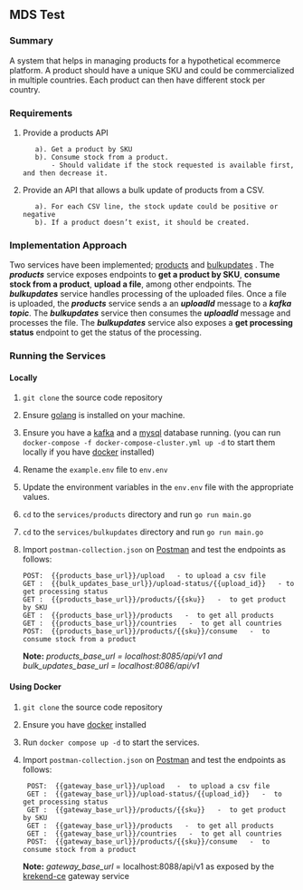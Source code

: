 ## MDS Test
### Summary
A system that helps in managing products for a hypothetical ecommerce  platform. A product should have a unique SKU and could be commercialized in
multiple countries. Each product can then have different stock per country.

### Requirements 
  1. Provide a products API
   
            a). Get a product by SKU
            b). Consume stock from a product. 
                - Should validate if the stock requested is available first, and then decrease it.
  
  2. Provide an API that allows a bulk update of products from a CSV.
        
            a). For each CSV line, the stock update could be positive or negative
            b). If a product doesn’t exist, it should be created.


### Implementation Approach
Two services have been implemented; [products](https://github.com/samuelemwangi/jumia-mds-test/tree/master/services/products) and [bulkupdates](https://github.com/samuelemwangi/jumia-mds-test/tree/master/services/bulkupdates) . The ***products*** service  exposes endpoints to **get a product by SKU**, **consume stock from a product**, **upload a file**, among other endpoints. The ***bulkupdates*** service handles processing of the uploaded files. Once a file is uploaded, the ***products*** service sends a an ***uploadId*** message to a ***kafka topic***. The ***bulkupdates*** service then consumes the ***uploadId*** message and processes the file. The ***bulkupdates*** service also exposes a **get processing status** endpoint to get the status of the processing.



### Running the Services
#### Locally
 
1. `git clone` the source code repository
2. Ensure [golang](https://go.dev/doc/install) is installed on your machine. 
3. Ensure you have a [kafka](https://kafka.apache.org/documentation/#quickstart) and a [mysql](https://www.mysql.com/products/workbench/) database running. (you can run  `docker-compose -f docker-compose-cluster.yml up -d` to start them locally if you have [docker](https://docs.docker.com/engine/install/) installed)
4.  Rename the `example.env` file to `env.env`
5.  Update the environment variables in the `env.env` file with the appropriate values.
6.  `cd` to the `services/products` directory and run `go run main.go`
7.  `cd` to the `services/bulkupdates` directory and run `go run main.go`
8.  Import `postman-collection.json` on [Postman](https://www.postman.com/downloads/) and test the endpoints as follows: 
   
 
        POST:  {{products_base_url}}/upload   - to upload a csv file
        GET :  {{bulk_updates_base_url}}/upload-status/{{upload_id}}   - to get processing status
        GET :  {{products_base_url}}/products/{{sku}}   -  to get product by SKU
        GET :  {{products_base_url}}/products   -  to get all products
        GET :  {{products_base_url}}/countries   -  to get all countries
        POST:  {{products_base_url}}/products/{{sku}}/consume   -  to consume stock from a product

    **Note:** *products_base_url = localhost:8085/api/v1  and bulk_updates_base_url = localhost:8086/api/v1*


#### Using Docker
1. `git clone` the source code repository
2. Ensure you have [docker](https://docs.docker.com/engine/install/) installed
3. Run `docker compose up -d` to start the services.
4. Import `postman-collection.json` on [Postman](https://www.postman.com/downloads/) and test the endpoints as follows: 
        
        POST:  {{gateway_base_url}}/upload   -  to upload a csv file
        GET :  {{gateway_base_url}}/upload-status/{{upload_id}}   -  to get processing status
        GET :  {{gateway_base_url}}/products/{{sku}}   -  to get product by SKU
        GET :  {{gateway_base_url}}/products   -  to get all products
        GET :  {{gateway_base_url}}/countries   -  to get all countries
        POST:  {{gateway_base_url}}/products/{{sku}}/consume   -  to consume stock from a product

    **Note:** *gateway_base_url* = localhost:8088/api/v1 as exposed by the [krekend-ce](https://www.krakend.io/) gateway service

